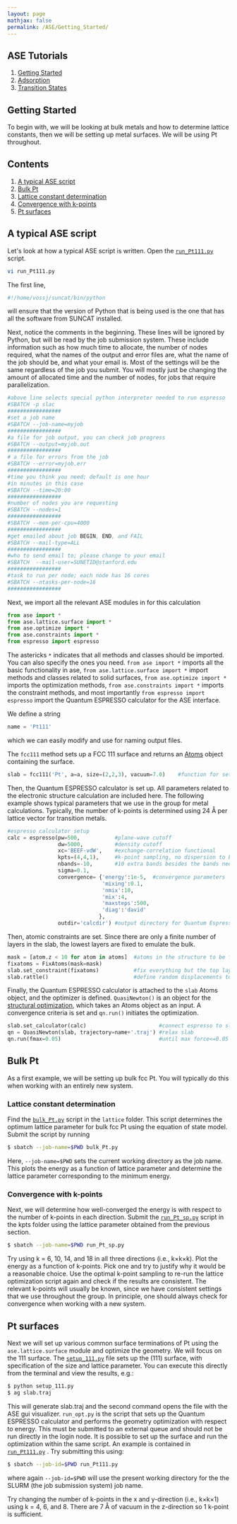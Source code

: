 ```yaml
---
layout: page
mathjax: false 
permalink: /ASE/Getting_Started/
---
```


## ASE Tutorials
1. [Getting Started](../Getting_Started/)
2. [Adsorption](../Adsorption/)
3. [Transition States](../Transition_States/)

## Getting Started
To begin with, we will be looking at bulk metals and how to determine lattice constants, then we will be setting up metal surfaces. We will be using Pt throughout.
## Contents
1. [A typical ASE script](#a-typical-ase-script)
1. [Bulk Pt](#bulk-pt)
  1. [Lattice constant determination](#lattice-constant-determination)
  2. [Convergence with k-points](#convergence-with-k-points)
2. [Pt surfaces](#pt-surfaces)

<a name='a-typical-ase-script'></a>
## A typical ASE script

Let's look at how a typical ASE script is written. Open the [`run_Pt111.py`](run_Pt111.py) script.

```bash
vi run_Pt111.py
```

The first line,

```python
#!/home/vossj/suncat/bin/python
```
will ensure that the version of Python that is being used is the one that has all the software from SUNCAT installed.

Next, notice the comments in the beginning. These lines will be ignored by Python, but will be read by the job submission system. These include information such as how much time to allocate, the number of nodes required, what the names of the output and error files are, what the name of the job should be, and what your email is. Most of the settings will be the same regardless of the job you submit. You will mostly just be changing the amount of allocated time and the number of nodes, for jobs that require parallelization.

```python
#above line selects special python interpreter needed to run espresso
#SBATCH -p slac
#################
#set a job name
#SBATCH --job-name=myjob
#################
#a file for job output, you can check job progress
#SBATCH --output=myjob.out
#################
# a file for errors from the job
#SBATCH --error=myjob.err
#################
#time you think you need; default is one hour
#in minutes in this case
#SBATCH --time=20:00
#################
#number of nodes you are requesting
#SBATCH --nodes=1
#################
#SBATCH --mem-per-cpu=4000
#################
#get emailed about job BEGIN, END, and FAIL
#SBATCH --mail-type=ALL
#################
#who to send email to; please change to your email
#SBATCH  --mail-user=SUNETID@stanford.edu
#################
#task to run per node; each node has 16 cores
#SBATCH --ntasks-per-node=16
#################
```

Next, we import all the relevant ASE modules in for this calculation

```python
from ase import *
from ase.lattice.surface import *
from ase.optimize import *
from ase.constraints import *
from espresso import espresso
```

The astericks `*` indicates that all methods and classes should be imported. You can also specify the ones you need. `from ase import *` imports all the basic functionality in ase, `from ase.lattice.surface import *` import methods and classes related to solid surfaces, `from ase.optimize import *` imports the optimization methods, `from ase.constraints import *` imports the constraint methods, and most importantly `from espresso import espresso` import the Quantum ESPRESSO calculator for the ASE interface.

We define a string

```python
name = 'Pt111'
```
which we can easily modify and use for naming output files.

The `fcc111` method sets up a FCC 111 surface and returns an [Atoms](https://wiki.fysik.dtu.dk/ase/ase/atoms.html) object containing the surface. 

```python
slab = fcc111('Pt', a=a, size=(2,2,3), vacuum=7.0)    #function for setting up a fcc(111) surface
```


Then, the Quantum ESPRESSO calculator is set up. All parameters related to the electronic structure calculation are included here. The following example shows typical parameters that we use in the group for metal calculations. Typically, the number of k-points is determined using 24 Å per lattice vector for transition metals.

```python
#espresso calculator setup
calc = espresso(pw=500,           #plane-wave cutoff
                dw=5000,          #density cutoff
                xc='BEEF-vdW',    #exchange-correlation functional
                kpts=(4,4,1),     #k-point sampling, no dispersion to be sampled along z
                nbands=-10,       #10 extra bands besides the bands needed to hold the valence electrons
                sigma=0.1,
                convergence= {'energy':1e-5,  #convergence parameters
                              'mixing':0.1,
                              'nmix':10,
                              'mix':4,
                              'maxsteps':500,
                              'diag':'david'
                             },
                outdir='calcdir') #output directory for Quantum Espresso files
```

Then, atomic constraints are set. Since there are only a finite number of layers in the slab, the lowest layers are fixed to emulate the bulk. 

```python
mask = [atom.z < 10 for atom in atoms]  #atoms in the structure to be fixed
fixatoms = FixAtoms(mask=mask)
slab.set_constraint(fixatoms)           #fix everything but the top layer atoms
slab.rattle()                           #define random displacements to the atomic positions before optimization
```

Finally, the Quantum ESPRESSO calculator is attached to the `slab` Atoms object, and the optimizer is defined. `QuasiNewton()` is an object for the [structural optimization](https://wiki.fysik.dtu.dk/ase/ase/optimize.html), which takes an Atoms object as an input. A convergence criteria is set and `qn.run()` initiates the optimization.

```python
slab.set_calculator(calc)                       #connect espresso to slab
qn = QuasiNewton(slab, trajectory=name+'.traj') #relax slab
qn.run(fmax=0.05)                               #until max force<=0.05 eV/AA
```
<a name='bulk-pt'></a>
## Bulk Pt
As a first example, we will be setting up bulk fcc Pt. You will typically do this when working with an entirely new system. 
<a name='lattice-constant-determination'></a>
### Lattice constant determination
Find the [`bulk_Pt.py`](bulk_Pt.py) script in the `lattice` folder. This script determines the optimum lattice parameter for bulk fcc Pt using the equation of state model. Submit the script by running

```bash
$ sbatch --job-name=$PWD bulk_Pt.py
```
Here, `--job-name=$PWD` sets the current working directory as the job name. This plots the energy as a function of lattice parameter and determine the lattice parameter corresponding to the minimum energy.

<a name='convergence-with-k-points'></a>
### Convergence with k-points
Next, we will determine how well-converged the energy is with respect to the number of k-points in each direction. Submit the [`run_Pt_sp.py`](run_Pt_sp.py) script in the kpts folder using the lattice parameter obtained from the previous section.

```bash
$ sbatch --job-name=$PWD run_Pt_sp.py
```
Try using k = 6, 10, 14, and 18 in all three directions (i.e., k×k×k). Plot the energy as a function of k-points. Pick one and try to justify why it would be a reasonable choice. Use the optimal k-point sampling to re-run the lattice optimization script again and check if the results are consistent. The relevant k-points will usually be known, since we have consistent settings that we use throughout the group. In principle, one should always check for convergence when working with a new system.

<a name='pt-surfaces'></a>
## Pt surfaces
Next we will set up various common surface terminations of Pt using the `ase.lattice.surface` module and optimize the geometry. We will focus on the 111 surface. The [`setup_111.py`](setup_111.py) file sets up the (111) surface, with specification of the size and lattice parameter. You can execute this directly from the terminal and view the results, e.g.:

```bash
$ python setup_111.py
$ ag slab.traj
```

This will generate slab.traj and the second command opens the file with the ASE gui visualizer.
`run_opt.py` is the script that sets up the Quantum ESPRESSO calculator and performs the geometry optimization with respect to energy. This must be submitted to an external queue and should not be run directly in the login node. It is possible to set up the surface and run the optimization within the same script. An example is contained in [`run_Pt111.py`](run_Pt111.py) . Try submitting this using:

```bash
$ sbatch --job-id=$PWD run_Pt111.py
```

where again `--job-id=$PWD` will use the present working directory for the the SLURM (the job submission system) job name.

Try changing the number of k-points in the x and y-direction (i.e., k×k×1) using k = 4, 6, and 8. There are 7 Å of vacuum in the z-direction so 1 k-point is sufficient.
